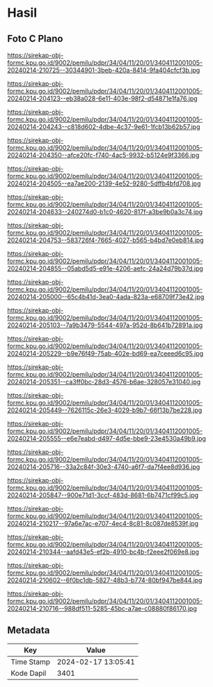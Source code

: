 # Hasil

## Foto C Plano

https://sirekap-obj-formc.kpu.go.id/9002/pemilu/pdpr/34/04/11/20/01/3404112001005-20240214-210725--30344901-3beb-420a-8414-9fa404cfcf3b.jpg

https://sirekap-obj-formc.kpu.go.id/9002/pemilu/pdpr/34/04/11/20/01/3404112001005-20240214-204123--eb38a028-6e11-403e-98f2-d54871e1fa76.jpg

https://sirekap-obj-formc.kpu.go.id/9002/pemilu/pdpr/34/04/11/20/01/3404112001005-20240214-204243--c818d602-4dbe-4c37-9e61-1fcb13b62b57.jpg

https://sirekap-obj-formc.kpu.go.id/9002/pemilu/pdpr/34/04/11/20/01/3404112001005-20240214-204350--afce20fc-f740-4ac5-9932-b5124e9f3366.jpg

https://sirekap-obj-formc.kpu.go.id/9002/pemilu/pdpr/34/04/11/20/01/3404112001005-20240214-204505--ea7ae200-2139-4e52-9280-5dffb4bfd708.jpg

https://sirekap-obj-formc.kpu.go.id/9002/pemilu/pdpr/34/04/11/20/01/3404112001005-20240214-204633--240274d0-b1c0-4620-817f-a3be9b0a3c74.jpg

https://sirekap-obj-formc.kpu.go.id/9002/pemilu/pdpr/34/04/11/20/01/3404112001005-20240214-204753--583726f4-7665-4027-b565-b4bd7e0eb814.jpg

https://sirekap-obj-formc.kpu.go.id/9002/pemilu/pdpr/34/04/11/20/01/3404112001005-20240214-204855--05abd5d5-e91e-4206-aefc-24a24d79b37d.jpg

https://sirekap-obj-formc.kpu.go.id/9002/pemilu/pdpr/34/04/11/20/01/3404112001005-20240214-205000--65c4b41d-3ea0-4ada-823a-e68709f73e42.jpg

https://sirekap-obj-formc.kpu.go.id/9002/pemilu/pdpr/34/04/11/20/01/3404112001005-20240214-205103--7a9b3479-5544-497a-952d-8b641b72891a.jpg

https://sirekap-obj-formc.kpu.go.id/9002/pemilu/pdpr/34/04/11/20/01/3404112001005-20240214-205229--b9e76f49-75ab-402e-bd69-ea7ceeed6c95.jpg

https://sirekap-obj-formc.kpu.go.id/9002/pemilu/pdpr/34/04/11/20/01/3404112001005-20240214-205351--ca3ff0bc-28d3-4576-b6ae-328057e31040.jpg

https://sirekap-obj-formc.kpu.go.id/9002/pemilu/pdpr/34/04/11/20/01/3404112001005-20240214-205449--7626115c-26e3-4029-b9b7-66f13b7be228.jpg

https://sirekap-obj-formc.kpu.go.id/9002/pemilu/pdpr/34/04/11/20/01/3404112001005-20240214-205555--e6e7eabd-d497-4d5e-bbe9-23e4530a49b9.jpg

https://sirekap-obj-formc.kpu.go.id/9002/pemilu/pdpr/34/04/11/20/01/3404112001005-20240214-205716--33a2c84f-30e3-4740-a6f7-da7f4ee8d936.jpg

https://sirekap-obj-formc.kpu.go.id/9002/pemilu/pdpr/34/04/11/20/01/3404112001005-20240214-205847--900e71d1-3ccf-483d-8681-6b7471cf99c5.jpg

https://sirekap-obj-formc.kpu.go.id/9002/pemilu/pdpr/34/04/11/20/01/3404112001005-20240214-210217--97a6e7ac-e707-4ec4-8c81-8c087de8539f.jpg

https://sirekap-obj-formc.kpu.go.id/9002/pemilu/pdpr/34/04/11/20/01/3404112001005-20240214-210344--aafd43e5-ef2b-4910-bc4b-f2eee2f069e8.jpg

https://sirekap-obj-formc.kpu.go.id/9002/pemilu/pdpr/34/04/11/20/01/3404112001005-20240214-210602--6f0bc1db-5827-48b3-b774-80bf947be844.jpg

https://sirekap-obj-formc.kpu.go.id/9002/pemilu/pdpr/34/04/11/20/01/3404112001005-20240214-210716--988df511-5285-45bc-a7ae-c08880f86170.jpg


## Metadata

| Key        | Value               |
| ---------- | ------------------- |
| Time Stamp | 2024-02-17 13:05:41 |
| Kode Dapil | 3401                |



